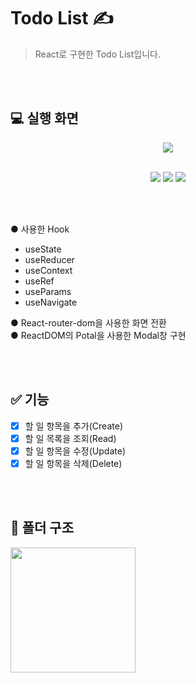 # Todo List ✍️

> React로 구현한 Todo List입니다.

<br><br>

## 💻 실행 화면

<div align="center">
  
![](https://velog.velcdn.com/images/zooyaho/post/da294ae8-d214-4610-ae5e-1e049c555d22/image.gif)
  
<br>

<img src="https://img.shields.io/badge/React-v18-61dafb?logo=React"/>
<img src="https://img.shields.io/badge/React Router-v6.3-CA4245?logo=ReactRouter"/>
<img src="https://img.shields.io/badge/styled components-v6.3-DB7093?logo=styled components"/>
</div>

<br><br>

● 사용한 Hook

- useState
- useReducer
- useContext
- useRef
- useParams
- useNavigate

● React-router-dom을 사용한 화면 전환  
● ReactDOM의 Potal을 사용한 Modal창 구현

<br><br>

## ✅ 기능

- [x] 할 일 항목을 추가(Create)
- [x] 할 일 목록을 조회(Read)
- [x] 할 일 항목을 수정(Update)
- [x] 할 일 항목을 삭제(Delete)

<br><br>

## 📂 폴더 구조

<img src="https://i.imgur.com/pIun8zp.png" width="200">


<!-- ![](https://velog.velcdn.com/images/zooyaho/post/7c9ae206-f426-4628-8757-6b43466d5ae9/image.png) -->
